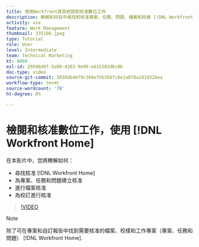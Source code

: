 ```yaml
---
title: 使用Workfront首頁檢閱和核准數位工作
description: 瞭解如何在中尋找和核准專案、任務、問題、檔案和校樣 [!DNL Workfront Home].
activity: use
feature: Work Management
thumbnail: 335108.jpeg
type: Tutorial
role: User
level: Intermediate
team: Technical Marketing
kt: 8808
exl-id: 20596d8f-5a00-4263-9e90-e615303d6c0b
doc-type: video
source-git-commit: 5038db46f9c369ef5b356fc8e1a078a2d1d32bea
workflow-type: tm+mt
source-wordcount: '78'
ht-degree: 0%

---
```


# 檢閱和核准數位工作，使用 [!DNL Workfront Home]

在本影片中，您將瞭解如何：

* 尋找核准 [!DNL Workfront Home]
* 為專案、任務和問題建立核准
* 進行檔案核准
* 為校訂進行核准

>[!VIDEO](https://video.tv.adobe.com/v/335108/?quality=12&learn=on)


>[!NOTE]
>
>除了可在專案和自訂報告中找到需要核准的檔案、校樣和工作專案（專案、任務和問題） [!DNL Workfront Home].



<!---
learn more URLS
Approving work
Home area for Reviewers
Guides
Home overview for Reviewers
Issue page overview
--->
